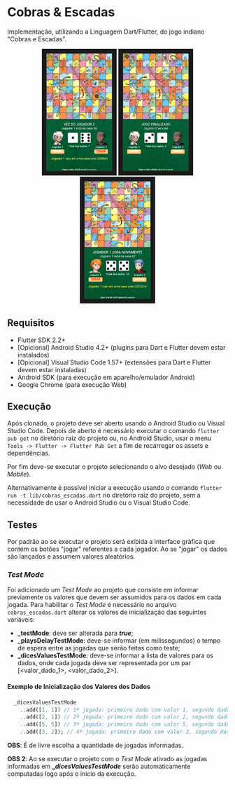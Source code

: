 # Cobras & Escadas

Implementação, utilizando a Linguagem Dart/Flutter, do jogo indiano "Cobras e Escadas".

<div align="center">
<img src="https://github.com/jeffersonamaral/cobras_escadas/blob/master/doc/screens/cobras_escadas_screen_01.png" width="30%" border="10px"/>
<img src="https://github.com/jeffersonamaral/cobras_escadas/blob/master/doc/screens/cobras_escadas_screen_02.png" width="30%" border="10px"/>
<img src="https://github.com/jeffersonamaral/cobras_escadas/blob/master/doc/screens/cobras_escadas_screen_03.png" width="30%" border="10px"/>
</div>

## Requisitos

- Flutter SDK 2.2+
- [Opicional] Android Studio 4.2+ (plugins para Dart e Flutter devem estar instalados)
- [Opicional] Visual Studio Code 1.57+ (extensões para Dart e Flutter devem estar instaladas)
- Android SDK (para execução em aparelho/emulador Android)
- Google Chrome (para execução Web)

## Execução

Após clonado, o projeto deve ser aberto usando o Android Studio ou Visual Studio Code. Depois de aberto é necessário executar o comando ```flutter pub get``` no diretório raiz do projeto ou, no Android Studio, usar o menu ```Tools -> Flutter -> Flutter Pub Get``` a fim de recarregar os assets e dependências.

Por fim deve-se executar o projeto selecionando o alvo desejado (_Web_ ou _Mobile_).

Alternativamente é possível iniciar a execução usando o comando ```flutter run -t lib/cobras_escadas.dart``` no diretório raiz do projeto, sem a necessidade de usar o Android Studio ou o Visual Studio Code.

## Testes

Por padrão ao se executar o projeto será exibida a interface gráfica que contém os botões "jogar" referentes a cada jogador. Ao se "jogar" os dados são lançados e assumem valores aleatórios.

### _Test Mode_

Foi adicionado um _Test Mode_ ao projeto que consiste em informar previamente os valores que devem ser assumidos para os dados em cada jogada.
Para habilitar o _Test Mode_ é necessário no arquivo ```cobras_escadas.dart``` alterar os valores de inicialização das seguintes variáveis:

- **_testMode**: deve ser alterada para **_true_**;
- **_playsDelayTestMode**: deve-se informar (em milissegundos) o tempo de espera entre as jogadas que serão feitas como teste;
- **_dicesValuesTestMode**: deve-se informar a lista de valores para os dados, onde cada jogada deve ser representada por um par [<valor_dado_1>, <valor_dado_2>].

#### Exemplo de Inicialização dos Valores dos Dados
```Dart
  _dicesValuesTestMode
    ..add([1, 1]) // 1ª jogada: primeiro dado com valor 1, segundo dado com valor 1
    ..add([2, 1]) // 2ª jogada: primeiro dado com valor 2, segundo dado com valor 1
    ..add([5, 5]) // 3ª jogada: primeiro dado com valor 5, segundo dado com valor 5
    ..add([3, 2]); // 4ª jogada: primeiro dado com valor 3, segundo dado com valor 4
```
**OBS**: É de livre escolha a quantidade de jogadas informadas.

**OBS 2**: Ao se executar o projeto com o _Test Mode_ ativado as jogadas informadas em **__dicesValuesTestMode_** serão automaticamente computadas logo após o início da execução.
